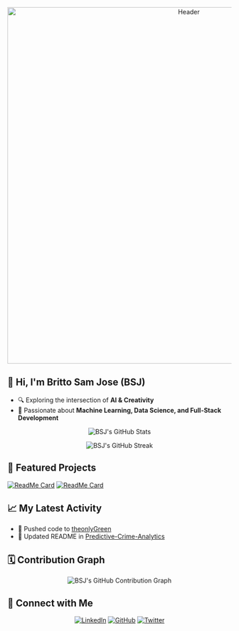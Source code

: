 <!-- Custom Header -->
<p align="center">
  <img src="https://your-custom-header-image-url" alt="Header" width="800" />
</p>

<!-- Introduction Section -->
## 👋 Hi, I'm **Britto Sam Jose** (BSJ)
- 🔍 Exploring the intersection of **AI & Creativity**
- 🚀 Passionate about **Machine Learning, Data Science, and Full-Stack Development**

<!-- GitHub Stats and Streak -->
<p align="center">
  <img src="https://github-readme-stats.vercel.app/api?username=On-Power-Studio&show_icons=true&theme=radical" alt="BSJ's GitHub Stats" />
</p>
<p align="center">
  <img src="https://github-readme-streak-stats.herokuapp.com/?user=On-Power-Studio&theme=radical" alt="BSJ's GitHub Streak" />
</p>

<!-- Dynamic Project Showcase -->
## 🌟 Featured Projects
[![ReadMe Card](https://github-readme-stats.vercel.app/api/pin/?username=On-Power-Studio&repo=Predictive-Crime-Analytics&theme=radical)](https://github.com/On-Power-Studio/Predictive-Crime-Analytics)
[![ReadMe Card](https://github-readme-stats.vercel.app/api/pin/?username=On-Power-Studio&repo=theonlyGreen&theme=radical)](https://github.com/On-Power-Studio/theonlyGreen)

<!-- Latest Activity -->
## 📈 My Latest Activity
- 🌟 Pushed code to [theonlyGreen](https://github.com/On-Power-Studio/theonlyGreen)
- 📝 Updated README in [Predictive-Crime-Analytics](https://github.com/On-Power-Studio/Predictive-Crime-Analytics)

<!-- Contribution Graph -->
## 🗓 Contribution Graph
<p align="center">
  <img src="https://activity-graph.herokuapp.com/graph?username=On-Power-Studio&theme=react-dark" alt="BSJ's GitHub Contribution Graph" />
</p>

<!-- Footer with Social Links -->
## 🔗 Connect with Me
<p align="center">
  <a href="https://www.linkedin.com/in/britto-sam-jose"><img src="https://img.shields.io/badge/LinkedIn-blue?style=for-the-badge&logo=linkedin" alt="LinkedIn" /></a>
  <a href="https://github.com/On-Power-Studio"><img src="https://img.shields.io/badge/GitHub-black?style=for-the-badge&logo=github" alt="GitHub" /></a>
  <a href="https://twitter.com/yourhandle"><img src="https://img.shields.io/badge/Twitter-blue?style=for-the-badge&logo=twitter" alt="Twitter" /></a>
</p>
